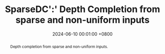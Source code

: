 ---
title:          SparseDC':' Depth Completion from sparse and non-uniform inputs
date:           2024-06-10 00:01:00 +0800
selected:       false
pub:            "Information Fusion (IF: 18.6)"
pub_date:       "2024"
pub_last:       "Depth Completion"
abstract: >-
  Depth completion from sparse and non-uniform inputs.
  
cover:          assets/images/covers/sparsedc.png
authors:
  - Chen Long
  - Wenxiao Zhang
  - Zhe Chen
  - Haiping Wang
  - Yuan Liu
  - Zhen Cao
  - Zhen Dong†
  - Bisheng Yang
links:
  Paper: https://linkinghub.elsevier.com/retrieve/pii/S1566253524002483
  Code: https://github.com/WHU-USI3DV/SparseDC
---